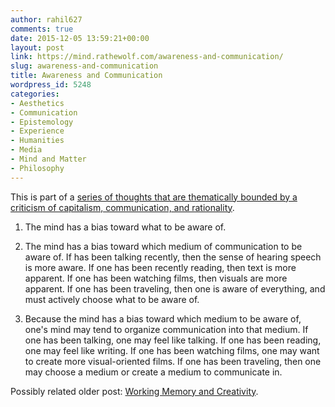 ```yaml
---
author: rahil627
comments: true
date: 2015-12-05 13:59:21+00:00
layout: post
link: https://mind.rathewolf.com/awareness-and-communication/
slug: awareness-and-communication
title: Awareness and Communication
wordpress_id: 5248
categories:
- Aesthetics
- Communication
- Epistemology
- Experience
- Humanities
- Media
- Mind and Matter
- Philosophy
---
```


This is part of a [series of thoughts that are thematically bounded by a criticism of capitalism, communication, and rationality](https://mind.rathewolf.com/valuable-things-ive-written#criticism_capitalism_communication_rationality).

1. The mind has a bias toward what to be aware of.

2. The mind has a bias toward which medium of communication to be aware of. If has been talking recently, then the sense of hearing speech is more aware. If one has been recently reading, then text is more apparent. If one has been watching films, then visuals are more apparent. If one has been traveling, then one is aware of everything, and must actively choose what to be aware of.

3. Because the mind has a bias toward which medium to be aware of, one's mind may tend to organize communication into that medium. If one has been talking, one may feel like talking. If one has been reading, one may feel like writing. If one has been watching films, one may want to create more visual-oriented films. If one has been traveling, then one may choose a medium or create a medium to communicate in.

Possibly related older post: [Working Memory and Creativity](https://mind.rathewolf.com/working-memory-and-creativity).
